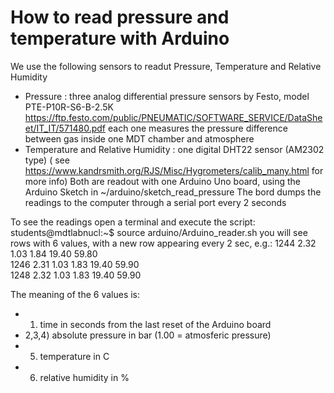 # How to read pressure and temperature with Arduino
We use the following sensors to readut Pressure, Temperature and Relative Humidity
- Pressure : three analog differential pressure sensors by Festo, model PTE-P10R-S6-B-2.5K
  https://ftp.festo.com/public/PNEUMATIC/SOFTWARE_SERVICE/DataSheet/IT_IT/571480.pdf
  each one measures the pressure difference between gas inside one MDT chamber and atmosphere
- Temperature and Relative Humidity : one digital DHT22 sensor (AM2302 type)
  ( see https://www.kandrsmith.org/RJS/Misc/Hygrometers/calib_many.html for more info)
Both are readout with one Arduino Uno board, using the Arduino Sketch in
~/arduino/sketch_read_pressure
The bord dumps the readings to the computer through a serial port every 2 seconds

To see the readings open a terminal and execute the script:
students@mdtlabnucl:~$ source arduino/Arduino_reader.sh
you will see rows with 6 values, with a new row appearing every 2 sec, e.g.:
1244	2.32	1.03	1.84	19.40	59.80	
1246	2.31	1.03	1.83	19.40	59.90	
1248	2.32	1.03	1.83	19.40	59.90	

The meaning of the 6 values is:
-  1) time in seconds from the last reset of the Arduino board
-  2,3,4) absolute pressure in bar (1.00 = atmosferic pressure)
-  5) temperature in C
-  6) relative humidity in % 
 




